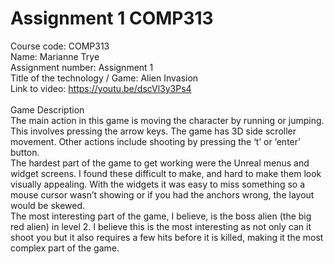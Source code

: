 # Assignment 1 COMP313

Course code: COMP313 <br />
Name: Marianne Trye <br />
Assignment number: Assignment 1 <br />
Title of the technology / Game: Alien Invasion <br />
Link to video: https://youtu.be/dscVl3y3Ps4 <br />
<br />
Game Description
<br />
The main action in this game is moving the character by running or jumping. This involves pressing the arrow keys. The game has 3D side scroller movement. Other actions include shooting by pressing the ‘t’ or ‘enter’ button.
<br />
The hardest part of the game to get working were the Unreal menus and widget screens. I found these difficult to make, and hard to make them look visually appealing. With the widgets it was easy to miss something so a mouse cursor wasn’t showing or if you had the anchors wrong, the layout would be skewed.
<br />
The most interesting part of the game, I believe, is the boss alien (the big red alien) in level 2. I believe this is the most interesting as not only can it shoot you but it also requires a few hits before it is killed, making it the most complex part of the game.

